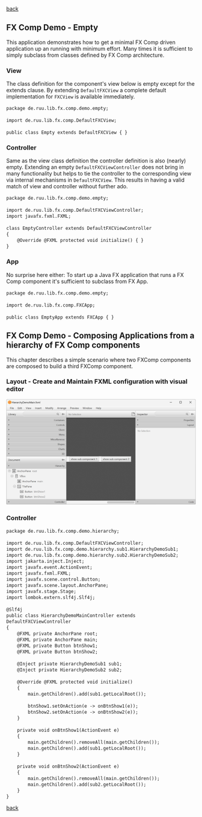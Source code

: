 [back](./fx-comp-architecture.md)

## FX Comp Demo - Empty

This application demonstrates how to get a minimal FX Comp driven application up an running with minimum effort. Many times it is sufficient to simply subclass from classes defined by FX Comp architecture.

### View

The class definition for the component's view below is empty except for the extends clause. By extending ```DefaultFXCView``` a complete default implementation for ```FXCView``` is available immediately.

```
package de.ruu.lib.fx.comp.demo.empty;

import de.ruu.lib.fx.comp.DefaultFXCView;

public class Empty extends DefaultFXCView { }
```

### Controller

Same as the view class definition the controller definition is also (nearly) empty. Extending an empty ```DefaultFXCViewController``` does not bring in many functionality but helps to tie the controller to the corresponding view via internal mechanisms in ```DefaultFXCView```. This results in having a valid match of view and controller without further ado.

```
package de.ruu.lib.fx.comp.demo.empty;

import de.ruu.lib.fx.comp.DefaultFXCViewController;
import javafx.fxml.FXML;

class EmptyController extends DefaultFXCViewController
{
	@Override @FXML protected void initialize() { }
}
```

### App

No surprise here either: To start up a Java FX application that runs a FX Comp component it's sufficient to subclass from FX App.

```
package de.ruu.lib.fx.comp.demo.empty;

import de.ruu.lib.fx.comp.FXCApp;

public class EmptyApp extends FXCApp { }
```

## FX Comp Demo - Composing Applications from a hierarchy of FX Comp components

This chapter describes a simple scenario where two FXComp components are composed to build a third FXComp component.

### Layout - Create and Maintain FXML configuration with visual editor

![scenebuilder](fx-comp-demo-hierarchy-scenebuilder.png)

### Controller

```
package de.ruu.lib.fx.comp.demo.hierarchy;

import de.ruu.lib.fx.comp.DefaultFXCViewController;
import de.ruu.lib.fx.comp.demo.hierarchy.sub1.HierarchyDemoSub1;
import de.ruu.lib.fx.comp.demo.hierarchy.sub2.HierarchyDemoSub2;
import jakarta.inject.Inject;
import javafx.event.ActionEvent;
import javafx.fxml.FXML;
import javafx.scene.control.Button;
import javafx.scene.layout.AnchorPane;
import javafx.stage.Stage;
import lombok.extern.slf4j.Slf4j;

@Slf4j
public class HierarchyDemoMainController extends DefaultFXCViewController
{
	@FXML private AnchorPane root;
	@FXML private AnchorPane main;
	@FXML private Button btnShow1;
	@FXML private Button btnShow2;

	@Inject private HierarchyDemoSub1 sub1;
	@Inject private HierarchyDemoSub2 sub2;

	@Override @FXML protected void initialize()
	{
		main.getChildren().add(sub1.getLocalRoot());
		
		btnShow1.setOnAction(e -> onBtnShow1(e));
		btnShow2.setOnAction(e -> onBtnShow2(e));
	}

	private void onBtnShow1(ActionEvent e)
	{
		main.getChildren().removeAll(main.getChildren());
		main.getChildren().add(sub1.getLocalRoot());
	}

	private void onBtnShow2(ActionEvent e)
	{
		main.getChildren().removeAll(main.getChildren());
		main.getChildren().add(sub2.getLocalRoot());
	}
}
```

[back](./fx-comp-architecture.md)